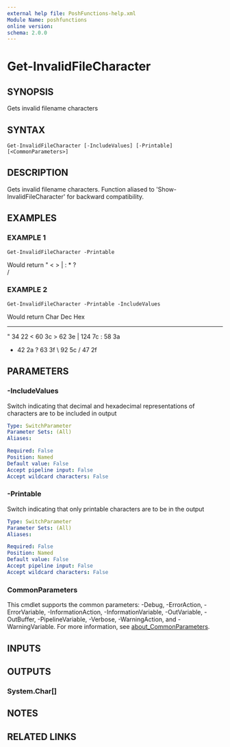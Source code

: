 ```yaml
---
external help file: PoshFunctions-help.xml
Module Name: poshfunctions
online version:
schema: 2.0.0
---
```


# Get-InvalidFileCharacter

## SYNOPSIS
Gets invalid filename characters

## SYNTAX

```
Get-InvalidFileCharacter [-IncludeValues] [-Printable] [<CommonParameters>]
```

## DESCRIPTION
Gets invalid filename characters.
Function aliased to 'Show-InvalidFileCharacter'
for backward compatibility.

## EXAMPLES

### EXAMPLE 1
```
Get-InvalidFileCharacter -Printable
```

Would return
"
\<
\>
|
:
*
?
\
/

### EXAMPLE 2
```
Get-InvalidFileCharacter -Printable -IncludeValues
```

Would return
Char Dec Hex
---- --- ---
   "  34 22
   \<  60 3c
   \>  62 3e
   | 124 7c
   :  58 3a
   *  42 2a
   ? 
63 3f
   \  92 5c
   /  47 2f

## PARAMETERS

### -IncludeValues
Switch indicating that decimal and hexadecimal representations of characters are to be included in output

```yaml
Type: SwitchParameter
Parameter Sets: (All)
Aliases:

Required: False
Position: Named
Default value: False
Accept pipeline input: False
Accept wildcard characters: False
```

### -Printable
Switch indicating that only printable characters are to be in the output

```yaml
Type: SwitchParameter
Parameter Sets: (All)
Aliases:

Required: False
Position: Named
Default value: False
Accept pipeline input: False
Accept wildcard characters: False
```

### CommonParameters
This cmdlet supports the common parameters: -Debug, -ErrorAction, -ErrorVariable, -InformationAction, -InformationVariable, -OutVariable, -OutBuffer, -PipelineVariable, -Verbose, -WarningAction, and -WarningVariable. For more information, see [about_CommonParameters](http://go.microsoft.com/fwlink/?LinkID=113216).

## INPUTS

## OUTPUTS

### System.Char[]
## NOTES

## RELATED LINKS
